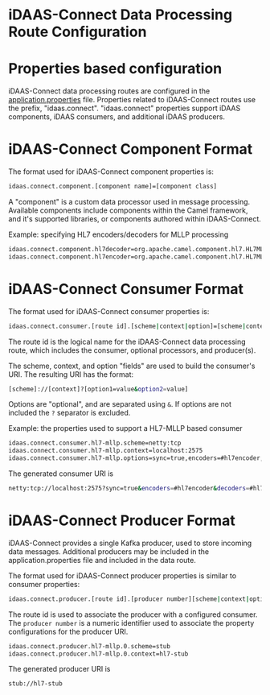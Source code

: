 # iDAAS-Connect Data Processing Route Configuration

# Properties based configuration
iDAAS-Connect data processing routes are configured in the [application.properties](src/main/resources/application.properties) file.
Properties related to iDAAS-Connect routes use the prefix, "idaas.connect".
"idaas.connect" properties support iDAAS components, iDAAS consumers, and additional iDAAS producers.

# iDAAS-Connect Component Format
The format used for iDAAS-Connect component properties is:
```sh
idaas.connect.component.[component name]=[component class]
```
A "component" is a custom data processor used in message processing. Available components include components within the Camel 
framework, and it's supported libraries, or components authored within iDAAS-Connect.

Example: specifying HL7 encoders/decoders for MLLP processing
```sh
idaas.connect.component.hl7decoder=org.apache.camel.component.hl7.HL7MLLPNettyDecoderFactory
idaas.connect.component.hl7encoder=org.apache.camel.component.hl7.HL7MLLPNettyEncoderFactory
```

# iDAAS-Connect Consumer Format
The format used for iDAAS-Connect consumer properties is:
```sh
idaas.connect.consumer.[route id].[scheme|context|option]=[scheme|context|option value]
```
The route id is the logical name for the iDAAS-Connect data processing route, which includes the consumer, optional processors,
and producer(s).

The scheme, context, and option "fields" are used to build the consumer's URI. The resulting URI has the format:
```sh
[scheme]://[context]?[option1=value&option2=value]
```
Options are "optional", and are separated using `&`. If options are not included the `?` separator is excluded.

Example: the properties used to support a HL7-MLLP based consumer
```sh
idaas.connect.consumer.hl7-mllp.scheme=netty:tcp
idaas.connect.consumer.hl7-mllp.context=localhost:2575
idaas.connect.consumer.hl7-mllp.options=sync=true,encoders=#hl7encoder,decoders=#hl7decoder
```

The generated consumer URI is
 ```sh
 netty:tcp://localhost:2575?sync=true&encoders=#hl7encoder&decoders=#hl7decoder
```

# iDAAS-Connect Producer Format
iDAAS-Connect provides a single Kafka producer, used to store incoming data messages. Additional producers may be included
in the application.properties file and included in the data route.

The format used for iDAAS-Connect producer properties is similar to consumer properties:
```sh
idaas.connect.producer.[route id].[producer number][scheme|context|option]=[scheme|context|option value]
```

The route id is used to associate the producer with a configured consumer.
The `producer number` is a numeric identifier used to associate the property configurations for the producer URI.

```sh
idaas.connect.producer.hl7-mllp.0.scheme=stub
idaas.connect.producer.hl7-mllp.0.context=hl7-stub
```

The generated producer URI is
 ```sh
 stub://hl7-stub
 ```

